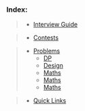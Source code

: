 ### Index:

> - [Interview Guide](https://github.com/anicksaha/leetcode/blob/master/resources/md-files/interview-guide.md)

> - [Contests](https://github.com/anicksaha/leetcode/blob/master/resources/md-files/contests.md)

> - [Problems](https://github.com/anicksaha/leetcode/blob/master/resources/md-files/problems.md)
>   * [DP](https://github.com/anicksaha/leetcode/blob/master/resources/md-files/dp.md)
>   * [Design](https://github.com/anicksaha/leetcode/blob/master/resources/md-files/design.md)
>   * [Maths](https://github.com/anicksaha/leetcode/blob/master/resources/md-files/maths.md)
>   * [Maths](https://github.com/anicksaha/leetcode/blob/master/resources/md-files/maths.md)
>   * [Maths](https://github.com/anicksaha/leetcode/blob/master/resources/md-files/maths.md)


> - [Quick Links](https://github.com/anicksaha/leetcode/blob/master/resources/md-files/quick-links.md)


